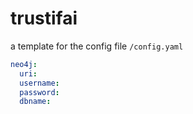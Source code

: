 # trustifai

a template for the config file `/config.yaml`
```yaml
neo4j:
  uri:
  username:
  password:
  dbname:
```
